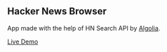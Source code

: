 ## Hacker News Browser

App  made with the help of HN Search API by [Algolia](https://hn.algolia.com/api).

[Live Demo](https://hackernewsbrowser.netlify.app/)